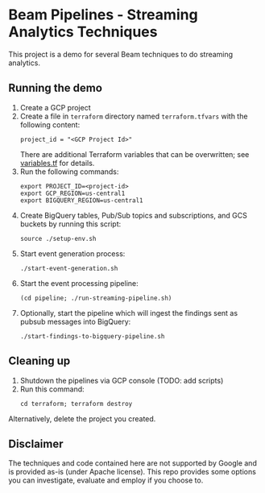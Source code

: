 # Beam Pipelines - Streaming Analytics Techniques

This project is a demo for several Beam techniques to do streaming analytics.

## Running the demo
1. Create a GCP project
1. Create a file in `terraform` directory named `terraform.tfvars` with the following content:
    ```hcl-terraform
    project_id = "<GCP Project Id>"
    ``` 
    There are additional Terraform variables that can be overwritten; see [variables.tf](terraform/variables.tf) for details.
1. Run the following commands:
    ```shell script
    export PROJECT_ID=<project-id>
    export GCP_REGION=us-central1
    export BIGQUERY_REGION=us-central1
    ```
1. Create BigQuery tables, Pub/Sub topics and subscriptions, and GCS buckets by running this script:
    ```shell script
    source ./setup-env.sh
    ```
1. Start event generation process:
    ```shell script
    ./start-event-generation.sh
    ```
1. Start the event processing pipeline:
    ```shell script
    (cd pipeline; ./run-streaming-pipeline.sh)
    ```
1. Optionally, start the pipeline which will ingest the findings sent as pubsub messages into BigQuery:
    ```shell script
    ./start-findings-to-bigquery-pipeline.sh
    ```
   
## Cleaning up
1. Shutdown the pipelines via GCP console (TODO: add scripts)
1. Run this command:
    ```shell script
    cd terraform; terraform destroy
    ```
Alternatively, delete the project you created.

## Disclaimer
The techniques and code contained here are not supported by Google and is provided as-is 
(under Apache license). This repo provides some options you can investigate, evaluate and employ 
if you choose to.


